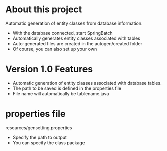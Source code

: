 # About this project

Automatic generation of entity classes from database information.  

* With the database connected, start SpringBatch
* Automatically generates entity classes associated with tables
* Auto-generated files are created in the autogen/created folder
* Of course, you can also set up your own


# Version 1.0 Features

* Automatic generation of entity classes associated with database tables.
* The path to be saved is defined in the properties file
* File name will automatically be tablename.java

# properties file

resources/gensetting.properties

* Specify the path to output
* You can specify the class package


